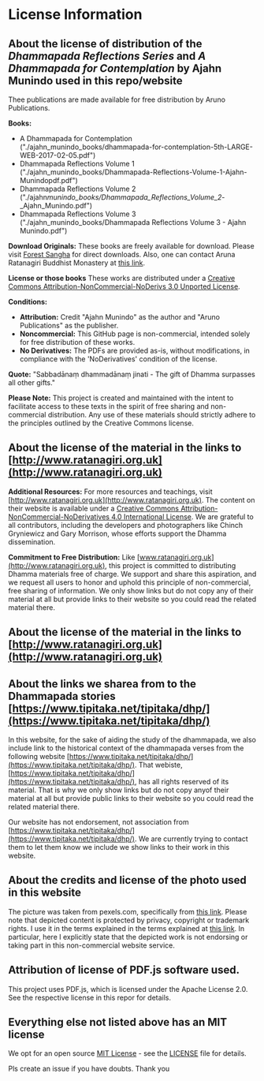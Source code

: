 # License Information

## About the license of distribution of the _Dhammapada Reflections Series_ and _A Dhammapada for Contemplation_ by Ajahn Munindo used in this repo/website

Thee publications are made available for free distribution by Aruno Publications.

**Books:**

- A Dhammapada for Contemplation ("./ajahn_munindo_books/dhammapada-for-contemplation-5th-LARGE-WEB-2017-02-05.pdf")
- Dhammapada Reflections Volume 1 ("./ajahn_munindo_books/Dhammapada-Reflections-Volume-1-Ajahn-Munindopdf.pdf")
- Dhammapada Reflections Volume 2 ("./ajahn*munindo_books/Dhammapada_Reflections_Volume_2*-\_Ajahn_Munindo.pdf")
- Dhammapada Reflections Volume 3 ("./ajahn_munindo_books/Dhammapada Reflections Volume 3 - Ajahn Munindo.pdf")

**Download Originals:**
These books are freely available for download. Please visit [Forest Sangha](https://forestsangha.org/teachings/books/authors/ajahn-munindo?language=English) for direct downloads. Also, one can contact Aruna Ratanagiri Buddhist Monastery at [this link](https://ratanagiri.org.uk/contact).

**License or those books**
These works are distributed under a [Creative Commons Attribution-NonCommercial-NoDerivs 3.0 Unported License](http://creativecommons.org/licenses/by-nc-nd/3.0/).

**Conditions:**

- **Attribution:** Credit "Ajahn Munindo" as the author and "Aruno Publications" as the publisher.
- **Noncommercial:** This GitHub page is non-commercial, intended solely for free distribution of these works.
- **No Derivatives:** The PDFs are provided as-is, without modifications, in compliance with the 'NoDerivatives' condition of the license.

**Quote:**
"Sabbadānaṃ dhammadānaṃ jinati - The gift of Dhamma surpasses all other gifts."

**Please Note:**
This project is created and maintained with the intent to facilitate access to these texts in the spirit of free sharing and non-commercial distribution. Any use of these materials should strictly adhere to the principles outlined by the Creative Commons license.

## About the license of the material in the links to [http://www.ratanagiri.org.uk](http://www.ratanagiri.org.uk)

**Additional Resources:**
For more resources and teachings, visit [http://www.ratanagiri.org.uk](http://www.ratanagiri.org.uk). The content on their website is available under a [Creative Commons Attribution-NonCommercial-NoDerivatives 4.0 International License](http://creativecommons.org/licenses/by-nc-nd/4.0/). We are grateful to all contributors, including the developers and photographers like Chinch Gryniewicz and Gary Morrison, whose efforts support the Dhamma dissemination.

**Commitment to Free Distribution:**
Like [www.ratanagiri.org.uk](http://www.ratanagiri.org.uk), this project is committed to distributing Dhamma materials free of charge. We support and share this aspiration, and we request all users to honor and uphold this principle of non-commercial, free sharing of information. We only show links but do not copy any of their material at all but provide links to their website so you could read the related material there.

## About the license of the material in the links to [http://www.ratanagiri.org.uk](http://www.ratanagiri.org.uk)

## About the links we sharea from to the Dhammapada stories [https://www.tipitaka.net/tipitaka/dhp/](https://www.tipitaka.net/tipitaka/dhp/)

In this website, for the sake of aiding the study of the dhammapada, we also include link to the historical context of the
dhammapada verses from the following website [https://www.tipitaka.net/tipitaka/dhp/](https://www.tipitaka.net/tipitaka/dhp/).
That webiste, [https://www.tipitaka.net/tipitaka/dhp/](https://www.tipitaka.net/tipitaka/dhp/),
has all rights reserved of its material. That is why we only show links but do not copy anyof their
material at all but provide public links to their website so you could read the related material
there.

Our website has not endorsement, not association from [https://www.tipitaka.net/tipitaka/dhp/](https://www.tipitaka.net/tipitaka/dhp/). We are currently trying to contact them to let them know we include we show links to their work in this website.

</p>

## About the credits and license of the photo used in this website

The picture was taken from pexels.com, specifically from [this link](https://www.pexels.com/photo/japan-suicide-forest-634770/). Please note that depicted content is protected by privacy, copyright or trademark rights. I use it in the terms explained in the terms explained at [this link](https://help.pexels.com/hc/en-us/articles/360042295174-What-is-the-license-of-the-photos-and-videos-on-Pexels.). In particular, here I explicitly state that the depicted work is not endorsing or taking part in this non-commercial website service.

## Attribution of license of PDF.js software used.

This project uses PDF.js, which is licensed under the Apache License 2.0. See the respective license in this repor for details.

## Everything else not listed above has an MIT license

We opt for an open source [MIT License](https://opensource.org/licenses/MIT) - see the [LICENSE](LICENSE) file for details.

Pls create an issue if you have doubts. Thank you

